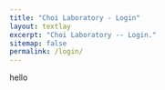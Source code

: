 ```yaml
---
title: "Choi Laboratory - Login"
layout: textlay
excerpt: "Choi Laboratory -- Login."
sitemap: false
permalink: /login/
---
```

hello
